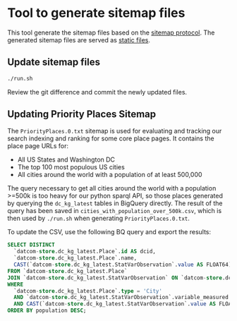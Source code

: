 # Tool to generate sitemap files

This tool generate the sitemap files based on the [sitemap protocol](https://www.sitemaps.org/protocol.html).
The generated sitemap files are served as [static files](https://datacommons.org/sitemap/*).

## Update sitemap files

```bash
./run.sh
```

Review the git difference and commit the newly updated files.

## Updating Priority Places Sitemap

The `PriorityPlaces.0.txt` sitemap is used for evaluating and tracking our
search indexing and ranking for some core place pages. It contains the place
page URLs for:

* All US States and Washington DC
* The top 100 most populous US cities
* All cities around the world with a population of at least 500,000

The query necessary to get all cities around the world with a population >=500k
is too heavy for our python sparql API, so those places generated by querying
the `dc_kg_latest` tables in BigQuery directly. The result of the query has
been saved in `cities_with_population_over_500k.csv`, which is then used by
`./run.sh` when generating `PriorityPlaces.0.txt`.

To update the CSV, use the following BQ query and export the results:

```sql
SELECT DISTINCT
  `datcom-store.dc_kg_latest.Place`.id AS dcid,
  `datcom-store.dc_kg_latest.Place`.name,
  CAST(`datcom-store.dc_kg_latest.StatVarObservation`.value AS FLOAT64) AS population
FROM `datcom-store.dc_kg_latest.Place`
JOIN `datcom-store.dc_kg_latest.StatVarObservation` ON `datcom-store.dc_kg_latest.Place`.id = `datcom-store.dc_kg_latest.StatVarObservation`.observation_about
WHERE
  `datcom-store.dc_kg_latest.Place`.type = 'City'
  AND `datcom-store.dc_kg_latest.StatVarObservation`.variable_measured = 'Count_Person'
  AND CAST(`datcom-store.dc_kg_latest.StatVarObservation`.value AS FLOAT64) >= 500000
ORDER BY population DESC;
```
